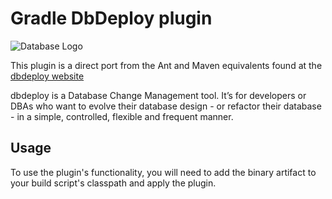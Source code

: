 # Gradle DbDeploy plugin

![Database Logo](http://builddoctorprod.files.wordpress.com/2010/01/75294154_24824e3395_m.jpg)

This plugin is a direct port from the Ant and Maven equivalents found at the [dbdeploy website](https://code.google.com/p/dbdeploy/wiki/GettingStarted)

dbdeploy is a Database Change Management tool. It’s for developers or DBAs who want to evolve their database design - or refactor their database -
in a simple, controlled, flexible and frequent manner.

## Usage

To use the plugin's functionality, you will need to add the binary artifact to your build script's classpath and apply the plugin.
